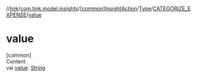 //[link](../../../../index.md)/[com.tink.model.insights](../../../index.md)/[[common]InsightAction](../../index.md)/[Type](../index.md)/[CATEGORIZE_EXPENSE](index.md)/[value](value.md)



# value  
[common]  
Content  
val [value](value.md): [String](https://kotlinlang.org/api/latest/jvm/stdlib/kotlin/-string/index.html)  



